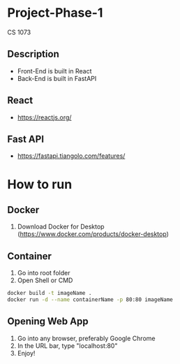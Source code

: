 # Project-Phase-1
CS 1073


## Description
- Front-End is built in React
- Back-End is built in FastAPI

## React
- https://reactjs.org/

## Fast API
- https://fastapi.tiangolo.com/features/


# How to run
## Docker
1. Download Docker for Desktop (https://www.docker.com/products/docker-desktop)

## Container
1. Go into root folder
2. Open Shell or CMD
```sh
docker build -t imageName .
docker run -d --name containerName -p 80:80 imageName
```
  
## Opening Web App
1. Go into any browser, preferably Google Chrome
2. In the URL bar, type "localhost:80"
3. Enjoy!
